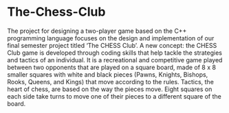 # The-Chess-Club

The project for designing a two-player game based on the C++ programming language focuses on the design and implementation of our final semester project titled ‘The CHESS Club’. A new concept: the CHESS Club game is developed through coding skills that help tackle the strategies and tactics of an individual. It is a recreational and competitive game played between two opponents that are played on a square board, made of 8 x 8 smaller squares with white and black pieces (Pawns, Knights, Bishops, Rooks, Queens, and Kings) that move according to the rules. Tactics, the heart of chess, are based on the way the pieces move. Eight squares on each side take turns to move one of their pieces to a different square of the board.
